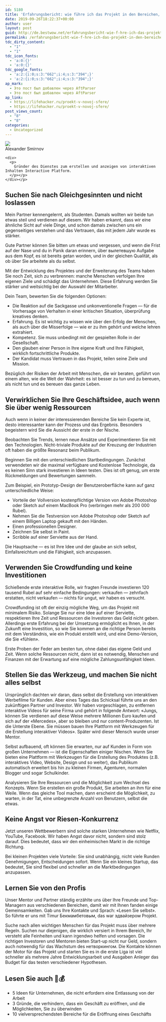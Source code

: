 ```yaml
---
id: 5180
title: 'Erfahrungsbericht: wie führe ich das Projekt in den Bereichen, die noch nicht in deinem Land'
date: 2019-09-26T18:22:37+00:00
author: user
layout: post
guid: http://de.bestwow.net/erfahrungsbericht-wie-f-hre-ich-das-projekt-in-den-bereichen-die-noch-nicht-in-deinem-land/
permalink: /erfahrungsbericht-wie-f-hre-ich-das-projekt-in-den-bereichen-die-noch-nicht-in-deinem-land/
tdc_dirty_content:
  - "1"
  - "1"
tdc_icon_fonts:
  - 'a:0:{}'
  - 'a:0:{}'
tdc_google_fonts:
  - 'a:2:{i:0;s:3:"662";i:4;s:3:"394";}'
  - 'a:2:{i:0;s:3:"662";i:4;s:3:"394";}'
ap_mark:
  - Это пост был добавлен через AftParser
  - Это пост был добавлен через AftParser
ap_link:
  - https://lifehacker.ru/proekt-v-novoj-sfere/
  - https://lifehacker.ru/proekt-v-novoj-sfere/
post_views_count:
  - "8"
  - "8"
categories:
  - Uncategorized
---
```

<div>
  <div>
    <img src="http://de.bestwow.net/wp-content/uploads/2019/09/lichnyy-opyt-kak-zapustit-proekt-v-sfere-kotoroy-esche-net-v-tvoey-strane-1.jpg" />
  </div>
  
  <div>
    <div>
      Alexander Smirnov
    </div>
    
    <div>
      <p>
        Gründer des Dienstes zum erstellen und anzeigen von interaktiven Inhalten Interactive Platform.
      </p></p>
    </div></p>
  </div></p>
</div>

## Suchen Sie nach Gleichgesinnten und nicht loslassen

Mein Partner kennengelernt, als Studenten. Damals wollten wir beide tun etwas steil und verdienen auf diesem. Wir haben erkannt, dass wir eine ähnliche Sicht auf viele Dinge, und schon damals zwischen uns ein gegenseitiges verstehen und das Vertrauen, das mit jedem Jahr wurde es stärker.

Gute Partner können Sie bitten um etwas und vergessen, und wenn die Frist auf der Nase und du in Panik daran erinnern, über вылетевшую Aufgabe aus dem Kopf, es ist bereits getan worden, und in der gleichen Qualität, als ob über Sie arbeitete als du selbst.

Mit der Entwicklung des Projektes und der Erweiterung des Teams haben Sie noch Zeit, sich zu verbrennen: manche Menschen verfolgen Ihre eigenen Ziele und schädigt das Unternehmen. Diese Erfahrung werden Sie stärker und weitsichtig bei der Auswahl der Mitarbeiter.

Dein Team, bewerten Sie die folgenden Optionen:

  * Die Reaktion auf die Sackgasse und unkonventionelle Fragen — für die Vorhersage von Verhalten in einer kritischen Situation, überprüfung kreatives denken.
  * Erfahrung. Es ist wichtig zu wissen wie über den Erfolg der Menschen, als auch über die Misserfolge — wie er zu ihm gehört und welche lehren extrahiert.
  * Kompetenz. Sie muss unbedingt mit der gespielten Rolle in der Gesellschaft.
  * Den glauben einer Person in Ihre eigene Kraft und Ihre Fähigkeit, wirklich fortschrittliche Produkte.
  * Der Kandidat muss Vertrauen in das Projekt, teilen seine Ziele und Mission.

Bezüglich der Risiken der Arbeit mit Menschen, die wir beraten, geführt von einem alten, wie die Welt der Wahrheit: es ist besser zu tun und zu bereuen, als nicht tun und es bereuen das ganze Leben.

## Verwirklichen Sie Ihre Geschäftsidee, auch wenn Sie über wenig Ressourcen

Auch wenn in keiner der interessierenden Bereiche Sie kein Experte ist, desto interessanter kann der Prozess und das Ergebnis. Besonders begeistern wird Sie die Aussicht der erste in der Nische.

Beobachten Sie Trends, lernen neue Ansätze und Experimentieren Sie mit den Technologien. Nicht-triviale Produkte auf der Kreuzung der Industrien oft haben die größte Resonanz beim Publikum.

Beginnen Sie mit den unterschiedlichen Startbedingungen. Zunächst verwendeten wir die maximal verfügbare und Kostenlose Technologie, da es keinen Sinn stark investieren in Ideen testen. Dies ist oft genug, um erste Rückmeldungen und Bewertungen sammeln.

Zum Beispiel, ein Prototyp-Design der Benutzeroberfläche kann auf ganz unterschiedliche Weise:

  * Vorteile der Vollversion kostenpflichtige Version von Adobe Photoshop oder Sketch auf einem MacBook Pro (verbringen mehr als 200 000 Rubel).
  * Nehmen Sie die Testversion von Adobe Photoshop oder Sketch auf einem Billigen Laptop gekauft mit den Händen.
  * Einen professionellen Designer.
  * Zeichnen Sie selbst in Paint.
  * Scribble auf einer Serviette aus der Hand.

Die Hauptsache — es ist Ihre Idee und der glaube an sich selbst, Einfallsreichtum und die Fähigkeit, sich anzupassen.

## Verwenden Sie Crowdfunding und keine Investitionen

Schießende erste interaktive Rolle, wir fragten Freunde investieren 120 tausend Rubel auf sehr einfache Bedingungen: verkaufen — zehnfach erstatten, nicht verkaufen — nichts für ungut, wir haben es versucht.

Crowdfunding ist oft der einzig mögliche Weg, um das Projekt mit minimalem Risiko. Solange Sie nur eine Idee auf einer Serviette, respektieren Ihre Zeit und Ressourcen die Investoren das Geld nicht geben. Allerdings erste Erfahrung bei der Umsetzung ermöglicht es Ihnen, in der Zukunft eine Investition, so wie Sie kommen an die richtige Person bereits mit dem Verständnis, wie ein Produkt erstellt wird, und eine Demo-Version, die Sie «fühlen».

Erste Proben der Feder am besten tun, ohne dabei das eigene Geld und Zeit. Wenn solche Ressourcen nicht, dann ist es notwendig, Menschen und Finanzen mit der Erwartung auf eine mögliche Zahlungsunfähigkeit Ideen.

## Stellen Sie das Werkzeug, und machen Sie nicht alles selbst

Ursprünglich dachten wir daran, dass selbst die Erstellung von interaktiven Werbefilme für Kunden. Aber eines Tages das Schicksal führte uns an den zukünftigen Partner und Investor. Wir haben vorgeschlagen, zu entfernen interaktive Videos für seine Firma und gehört in folgende Antwort: «Jungs, können Sie verdienen auf diese Weise mehrere Millionen Euro kaufen und sich auf der «Mercedes», aber so bleiben und nur content-Produzenten. Ist die Unterste Ebene. Sie müssen bauen Ihre Plattform mit Werkzeugen für die Erstellung interaktiver Videos». Später wird dieser Mensch wurde unser Mentor.

Selbst aufbauend, oft können Sie erwarten, nur auf Kunden in Form von großen Unternehmen — ist die Eigenschaften einiger Nischen. Wenn Sie bieten eine Plattform mit Werkzeugen für die Erstellung des Produktes (z.B. interaktives Video, Website, Design und so weiter), das Publikum automatisch erweitert bis hin zu kleinen Firmen, Agenturen, normalen Blogger und sogar Schulkinder.

Analysieren Sie Ihre Ressourcen und die Möglichkeit zum Wechsel des Konzepts. Wenn Sie erstellen ein große Produkt, Sie arbeiten an ihm für eine Weile. Wenn das gleiche Tool machen, dann erscheint die Möglichkeit, zu warten, in der Tat, eine unbegrenzte Anzahl von Benutzern, selbst die etwas.

## Keine Angst vor Riesen-Konkurrenz

Jetzt unseren Wettbewerbern sind solche starken Unternehmen wie Netflix, YouTube, Facebook. Wir haben Angst davor nicht, sondern sind stolz darauf. Dies bedeutet, dass wir den einheimischen Markt in die richtige Richtung.

Bei kleinen Projekten viele Vorteile: Sie sind unabhängig, nicht viele Runden Genehmigungen, Entscheidungen sofort. Wenn Sie ein kleines Startup, das bedeutet, Sie sind flexibel und schneller an die Marktbedingungen anzupassen.

## Lernen Sie von den Profis

Unser Mentor und Partner ständig erzählte uns über Ihre Freunde und Top-Managern aus verschiedenen Bereichen, damit wir mit Ihnen fanden einige Gemeinsamkeiten. Gab uns Ihre Kontakte und Sprach: «Lesen Sie selbst». So führte er uns mit Timur Бекмамбетовым, das war эдвайзером Projekt.

Suche nach allen wichtigen Menschen für das Projekt muss über mehrere Regeln. Suchen nur diejenigen, die wirklich versiert in Ihrem Bereich, Ihr versteht alle Feinheiten und kann irgendwo helfen und vorsagen. Die richtigen Investoren und Mentoren bieten Start-up nicht nur Geld, sondern auch notwendig für das Wachstum des нетворкингом. Die Kontakte können der Motor für das Projekt und starten Sie es in die erste Liga ist viel schneller als mehrere Jahre Entwicklungsarbeit und Ausgaben Anleger das Budget für das testen verschiedener Hypothesen.

<div>
  <h2 class="read-also__title">
    <span>Lesen Sie auch</span> <span>💼💰 </span>
  </h2>
  
  <ul class="read-also__list">
    <li>
      5 Ideen für Unternehmen, die nicht erfordern eine Entlassung von der Arbeit
    </li>
    <li>
      3 Gründe, die verhindern, dass ein Geschäft zu eröffnen, und die Möglichkeiten, Sie zu überwinden
    </li>
    <li>
      10 vielversprechendsten Bereiche für die Eröffnung eines Geschäfts
    </li>
  </ul>
</div>